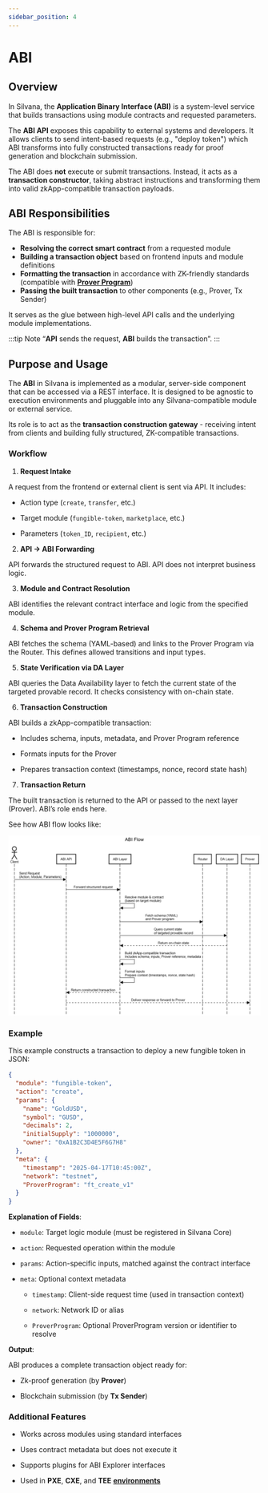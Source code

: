 ```yaml
---
sidebar_position: 4
---
```

# ABI
## Overview

In Silvana, the **Application Binary Interface (ABI)** is a system-level service that builds transactions using module contracts and requested parameters. 

The **ABI API** exposes this capability to external systems and developers. It allows clients to send intent-based requests (e.g., "deploy token") which ABI transforms into fully constructed transactions ready for proof generation and blockchain submission.

The ABI does **not** execute or submit transactions. Instead, it acts as a **transaction constructor**, taking abstract instructions and transforming them into valid zkApp-compatible transaction payloads.

## ABI Responsibilities

The ABI is responsible for:

* **Resolving the correct smart contract** from a requested module
* **Building a transaction object** based on frontend inputs and module definitions
* **Formatting the transaction** in accordance with ZK-friendly standards (compatible with [**Prover Program**](https://docs.silvana.one/Documentation/glossary#prover-program))
* **Passing the built transaction** to other components (e.g., Prover, Tx Sender)

It serves as the glue between high-level API calls and the underlying module implementations.

:::tip Note
“**API** sends the request, **ABI** builds the transaction”.
:::

## Purpose and Usage

The **ABI** in Silvana is implemented as a modular, server-side component that can be accessed via a REST interface. It is designed to be agnostic to execution environments and pluggable into any Silvana-compatible module or external service. 

Its role is to act as the **transaction construction gateway** - receiving intent from clients and building fully structured, ZK-compatible transactions.

### Workflow

1. **Request Intake**

A request from the frontend or external client is sent via API. It includes:

* Action type (`create`, `transfer`, etc.)

* Target module (`fungible-token`, `marketplace`, etc.)

* Parameters (`token_ID`, `recipient`, etc.)

2. **API → ABI Forwarding**

API forwards the structured request to ABI. API does not interpret business logic.

3. **Module and Contract Resolution**

ABI identifies the relevant contract interface and logic from the specified module.

4. **Schema and Prover Program Retrieval**

ABI fetches the schema (YAML-based) and links to the Prover Program via the Router. This defines allowed transitions and input types.

5. **State Verification via DA Layer**

ABI queries the Data Availability layer to fetch the current state of the targeted provable record. It checks consistency with on-chain state.

6. **Transaction Construction**

ABI builds a zkApp-compatible transaction:

* Includes schema, inputs, metadata, and Prover Program reference

* Formats inputs for the Prover

* Prepares transaction context (timestamps, nonce, record state hash)

7. **Transaction Return**

The built transaction is returned to the API or passed to the next layer (Prover). ABI’s role ends here.

See how ABI flow looks like:

![Silvana ABI ](../img/abi-flow.png)

### Example
This example constructs a transaction to deploy a new fungible token in JSON:
```JSON
{
  "module": "fungible-token",
  "action": "create",
  "params": {
    "name": "GoldUSD",
    "symbol": "GUSD",
    "decimals": 2,
    "initialSupply": "1000000",
    "owner": "0xA1B2C3D4E5F6G7H8"
  },
  "meta": {
    "timestamp": "2025-04-17T10:45:00Z",
    "network": "testnet",
    "ProverProgram": "ft_create_v1"
  }
}
```
**Explanation of Fields**:

* `module`: Target logic module (must be registered in Silvana Core)

* `action`: Requested operation within the module

* `params`: Action-specific inputs, matched against the contract interface

* `meta`: Optional context metadata

     * `timestamp`: Client-side request time (used in transaction context)

     * `network`: Network ID or alias

     * `ProverProgram`: Optional ProverProgram version or identifier to resolve

**Output**:

ABI produces a complete transaction object ready for:

* Zk-proof generation (by **Prover**)

* Blockchain submission (by **Tx Sender**)

### Additional Features

* Works across modules using standard interfaces

* Uses contract metadata but does not execute it

* Supports plugins for ABI Explorer interfaces

* Used in **PXE**, **CXE**, and **TEE** [**environments**](/Documentation/Deployment/deployment-environments)
